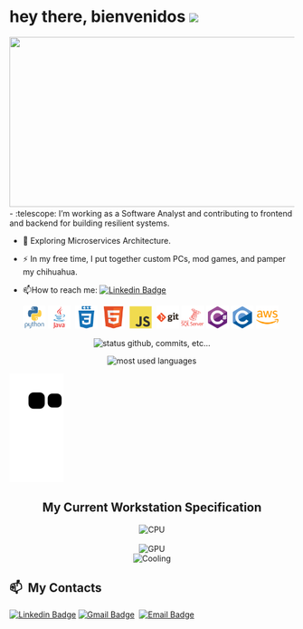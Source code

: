 <!--
**AEO-esc/AEO-esc** is a ✨ _special_ ✨ repository because its `README.md` (this file) appears on your GitHub profile.

Here are some ideas to get you started:

- 🔭 I’m currently working on ...
- 🌱 I’m currently learning ...
- 👯 I’m looking to collaborate on ...
- 🤔 I’m looking for help with ...
- 💬 Ask me about ...
- 📫 How to reach me: ...
- 😄 Pronouns: ...
- ⚡ Fun fact: ...
-->
<h1>
  hey there, bienvenidos
  <img src="https://media.giphy.com/media/hvRJCLFzcasrR4ia7z/giphy.gif" width="30px"/>
</h1>
<div align="center">
  <img src="https://media.giphy.com/media/dWesBcTLavkZuG35MI/giphy.gif" width="600" height="300"/>
</div>
- :telescope: I’m working as a Software Analyst and contributing to frontend and backend for building resilient systems.

- :seedling: Exploring Microservices Architecture.

- :zap: In my free time, I put together custom PCs, mod games, and pamper my chihuahua.

- :mailbox:How to reach me: [![Linkedin Badge](https://img.shields.io/badge/-Abraham_Escamilla_Ochoa-blue?style=flat&logo=Linkedin&logoColor=white)](https://www.linkedin.com/in/abraham-escamilla-ochoa)
<div id="skills" align="center">
  <img src="https://github.com/devicons/devicon/blob/master/icons/python/python-original-wordmark.svg" title="Python" **alt="Python" width="40" height="40"/>
  <img src="https://github.com/devicons/devicon/blob/master/icons/java/java-original-wordmark.svg" title="Java" alt="Java" width="40" height="40"/>&nbsp;
  <img src="https://github.com/devicons/devicon/blob/master/icons/css3/css3-plain-wordmark.svg"  title="CSS3" alt="CSS" width="40" height="40"/>&nbsp;
  <img src="https://github.com/devicons/devicon/blob/master/icons/html5/html5-original.svg" title="HTML5" alt="HTML" width="40" height="40"/>&nbsp;
  <img src="https://github.com/devicons/devicon/blob/master/icons/javascript/javascript-original.svg" title="JavaScript" alt="JavaScript" width="40" height="40"/>&nbsp;
  <img src="https://github.com/devicons/devicon/blob/master/icons/git/git-original-wordmark.svg" title="Git" **alt="Git" width="40" height="40"/>
  <img src="https://github.com/devicons/devicon/blob/master/icons/microsoftsqlserver/microsoftsqlserver-plain-wordmark.svg" title="SQL" **alt="SQL" width="40" height="40"/>
  <img src="https://github.com/devicons/devicon/blob/master/icons/csharp/csharp-original.svg" title="C#" **alt="C#" width="40" height="40"/>
  <img src="https://github.com/devicons/devicon/blob/master/icons/c/c-original.svg" title="C" **alt="C" width="40" height="40"/>
  <img src="https://github.com/devicons/devicon/blob/master/icons/amazonwebservices/amazonwebservices-plain-wordmark.svg" title="AWS" alt="AWS" width="40" height="40"/>&nbsp;
</div>
<p align="center">
      <img alt="status github, commits, etc..." width="500px" src="https://github-readme-stats.vercel.app/api?username=AEO-esc&count_private=true&show_icons=true&custom_title=Github&theme=algolia&bg_color=0,000000,130F40&layout=compact&border_radius=8"
    /> <br>
</p>

<p align="center">
    <img alt="most used languages" width="500px" src="https://github-readme-stats.vercel.app/api/top-langs/?username=AEO-esc&count_private=true&theme=algolia&bg_color=0,000000,130F40&layout=compact&border_radius=8&langs_count=20&hide=hack,swift,kotlin,objective-c"/>
</p>

![Snake animation](https://github.com/AEO-esc/AEO-esc/blob/output/github-contribution-grid-snake.svg)

<h2 align="center">
My Current Workstation Specification </h2>

<div align="center">
	

![CPU](https://img.shields.io/badge/CPU-AMD%207950X3D-red)
<br> 	
![GPU](https://img.shields.io/badge/GPU-RTX%203080-green) 
 <br>
![Cooling](https://img.shields.io/badge/Cooling-Corsair%20H150i%20360MM-yellow)


</div>

<div>

  ## 📫 &nbsp;My Contacts

  <!-- [![Portfolio Badge](https://img.shields.io/badge/-Portifolio-blueviolet?style=flat-square&logo=Portfolio&logoColor=white)](https://pepyn0.github.io/)&nbsp; -->
  [![Linkedin Badge](https://img.shields.io/badge/-Abraham_Escamilla_Ochoa-blue?style=flat&logo=Linkedin&logoColor=white)](https://www.linkedin.com/in/abraham-escamilla-ochoa)
  [![Gmail Badge](https://img.shields.io/badge/-abraham.escamilla.ochoa@gmail.com-red?style=flat-square&logo=Gmail&logoColor=white)](mailto:abraham.escamilla.ochoa@gmail.com)&nbsp;
   [![Email Badge](https://img.shields.io/badge/-abraham.escamilla@live.com-blue?style=flat-square&logo=microsoftoutlook&logoColor=white)](mailto:abraham.escamilla@live.com)&nbsp;

</div>


